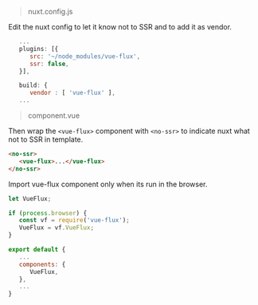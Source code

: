 ---
---

> nuxt.config.js

Edit the nuxt config to let it know not to SSR and to add it as vendor.

```js
   ...
   plugins: [{
      src: '~/node_modules/vue-flux',
      ssr: false,
   }],

   build: {
      vendor : [ 'vue-flux' ],
   ...
```

> component.vue

Then wrap the `<vue-flux>` component with `<no-ssr>` to indicate nuxt what not to SSR in template.

``` html
<no-ssr>
   <vue-flux>...</vue-flux>
</no-ssr>
```

Import vue-flux component only when its run in the browser.

```js
let VueFlux;

if (process.browser) {
   const vf = require('vue-flux');
   VueFlux = vf.VueFlux;
}

export default {
   ...
   components: {
      VueFlux,
   },
   ...
}
```
